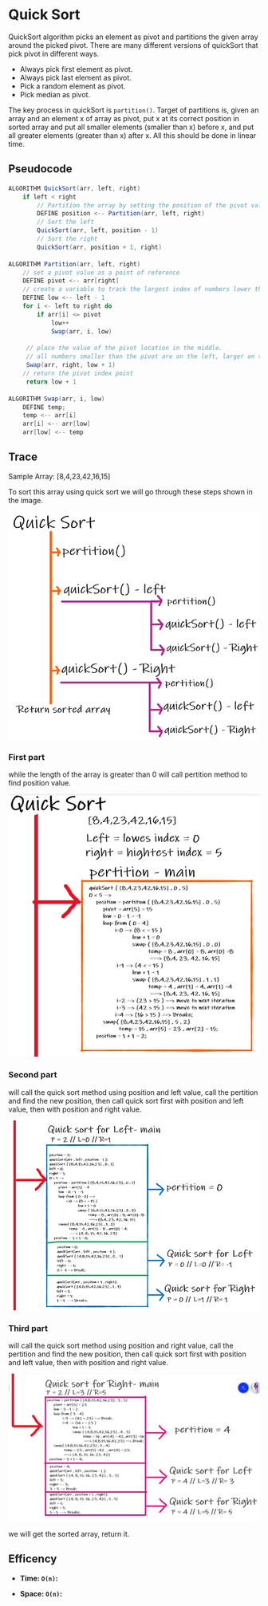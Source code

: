 # Quick Sort

QuickSort algorithm picks an element as pivot and partitions the given array around the picked pivot. There are many different versions of quickSort that pick pivot in different ways.

- Always pick first element as pivot.
- Always pick last element as pivot.
- Pick a random element as pivot.
- Pick median as pivot.

The key process in quickSort is `partition()`. Target of partitions is, given an array and an element x of array as pivot, put x at its correct position in sorted array and put all smaller elements (smaller than x) before x, and put all greater elements (greater than x) after x. All this should be done in linear time.

## Pseudocode

```java
ALGORITHM QuickSort(arr, left, right)
    if left < right
        // Partition the array by setting the position of the pivot value
        DEFINE position <-- Partition(arr, left, right)
        // Sort the left
        QuickSort(arr, left, position - 1)
        // Sort the right
        QuickSort(arr, position + 1, right)

ALGORITHM Partition(arr, left, right)
    // set a pivot value as a point of reference
    DEFINE pivot <-- arr[right]
    // create a variable to track the largest index of numbers lower than the defined pivot
    DEFINE low <-- left - 1
    for i <- left to right do
        if arr[i] <= pivot
            low++
            Swap(arr, i, low)

     // place the value of the pivot location in the middle.
     // all numbers smaller than the pivot are on the left, larger on the right.
     Swap(arr, right, low + 1)
    // return the pivot index point
     return low + 1

ALGORITHM Swap(arr, i, low)
    DEFINE temp;
    temp <-- arr[i]
    arr[i] <-- arr[low]
    arr[low] <-- temp
```

## Trace

Sample Array: [8,4,23,42,16,15]

To sort this array using quick sort we will go through these steps shown in the image.

![1](./img/quick/quick-1.PNG)

### **First part**

while the length of the array is greater than 0 will call pertition method to find position value.

![2](./img/quick/quick-2.PNG)

### **Second part**

will call the quick sort method using position and left value, call the pertition and find the new position, then call quick sort first with position and left value, then with position and right value.

![3](./img/quick/quick-3.png)

### **Third part**

will call the quick sort method using position and right value, call the pertition and find the new position, then call quick sort first with position and left value, then with position and right value.

![4](./img/quick/quick-4.PNG)

we will get the sorted array, return it.

## Efficency

- **Time: `O(n)`:**

- **Space: `O(n)`:**
